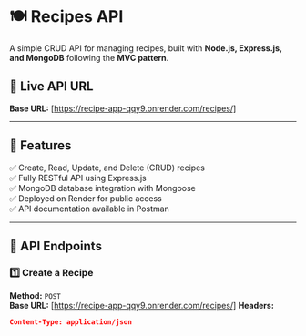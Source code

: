 # 🍽️ Recipes API  

A simple CRUD API for managing recipes, built with **Node.js, Express.js, and MongoDB** following the **MVC pattern**.

## 🚀 Live API URL
**Base URL:** [https://recipe-app-qqy9.onrender.com/recipes/]

---

## 📌 Features
✅ Create, Read, Update, and Delete (CRUD) recipes  
✅ Fully RESTful API using Express.js  
✅ MongoDB database integration with Mongoose  
✅ Deployed on Render for public access  
✅ API documentation available in Postman  

---

## 📜 API Endpoints

### **1️⃣ Create a Recipe**
**Method:** `POST`  
**Base URL:** [https://recipe-app-qqy9.onrender.com/recipes/]
**Headers:**
```json
Content-Type: application/json
